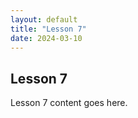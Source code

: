```yaml
---
layout: default
title: "Lesson 7"
date: 2024-03-10
---
```


## Lesson 7

Lesson 7 content goes here.
